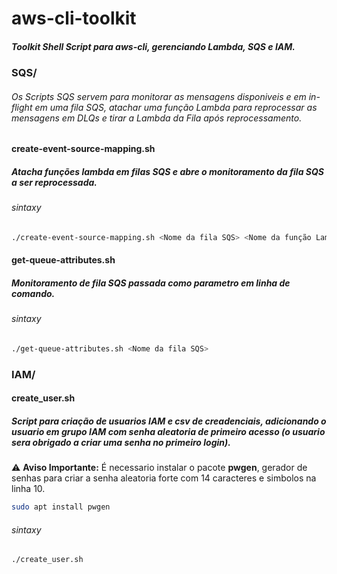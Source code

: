 # aws-cli-toolkit

##### Toolkit Shell Script para aws-cli, gerenciando Lambda, SQS e IAM.
### SQS/

###### Os Scripts SQS servem para monitorar as mensagens disponiveis e em in-flight em uma fila SQS, atachar uma função Lambda para reprocessar as mensagens em DLQs e tirar a Lambda da Fila após reprocessamento.
#### create-event-source-mapping.sh
##### Atacha funções lambda em filas SQS e abre o monitoramento da fila SQS a ser reprocessada.

###### sintaxy

```bash
./create-event-source-mapping.sh <Nome da fila SQS> <Nome da função Lambda>
```
#### get-queue-attributes.sh
##### Monitoramento de fila SQS passada como parametro em linha de comando.

###### sintaxy

```bash
./get-queue-attributes.sh <Nome da fila SQS>
```

### IAM/

#### create_user.sh

##### Script para criação de usuarios IAM e csv de creadenciais, adicionando o usuario em grupo IAM com senha aleatoria de primeiro acesso (o usuario sera obrigado a criar uma senha no primeiro login).

⚠️ **Aviso Importante:** É necessario instalar o pacote **pwgen**, gerador de senhas para criar a senha aleatoria forte com 14 caracteres e simbolos na linha 10.

```bash
sudo apt install pwgen
```
###### sintaxy

```bash
./create_user.sh
```
